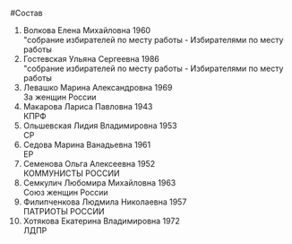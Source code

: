 #Состав
1. Волкова Елена Михайловна 1960   
    "собрание избирателей по месту работы - Избирателями по месту работы
2. Гостевская Ульяна Сергеевна 1986   
    "собрание избирателей по месту работы - Избирателями по месту работы
3. Левашко Марина Александровна 1969   
    За женщин России
4. Макарова Лариса Павловна 1943   
    КПРФ
5. Ольшевская Лидия Владимировна 1953   
    СР
6. Седова Марина Ванадьевна 1961   
    ЕР
7. Семенова Ольга Алексеевна 1952   
    КОММУНИСТЫ РОССИИ
8. Семкулич Любомира Михайловна 1963   
    Союз женщин России
9. Филипченкова Людмила Николаевна 1957   
    ПАТРИОТЫ РОССИИ
10. Хотякова Екатерина Владимировна 1972   
    ЛДПР
